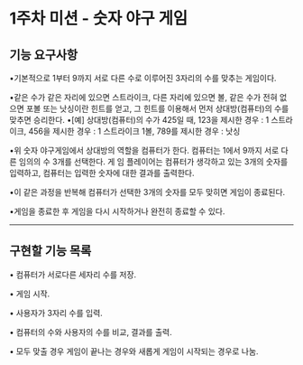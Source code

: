 # 1주차 미션 - 숫자 야구 게임 

## 기능 요구사항

•기본적으로 1부터 9까지 서로 다른 수로 이루어진 3자리의 수를 맞추는 게임이다. 

•같은 수가 같은 자리에 있으면 스트라이크, 다른 자리에 있으면 볼, 같은 수가 전혀 없으면 포볼 또는 낫싱이란 힌트를  얻고, 그 힌트를 이용해서 먼저 상대방(컴퓨터)의 수를 맞추면 승리한다.
  •[예] 상대방(컴퓨터)의 수가 425일 때, 123을 제시한 경우 : 1 스트라이크, 456을 제시한 경우 : 1 스트라이크 1볼,  789를 제시한 경우 : 낫싱 

•위 숫자 야구게임에서 상대방의 역할을 컴퓨터가 한다. 컴퓨터는 1에서 9까지 서로 다른 임의의 수 3개를 선택한다.
  게 임 플레이어는 컴퓨터가 생각하고 있는 3개의 숫자를 입력하고, 컴퓨터는 입력한 숫자에 대한 결과를 출력한다. 

•이 같은 과정을 반복해 컴퓨터가 선택한 3개의 숫자를 모두 맞히면 게임이 종료된다.

•게임을 종료한 후 게임을 다시 시작하거나 완전히 종료할 수 있다.

<hr/>

## 구현할 기능 목록

• 컴퓨터가 서로다른 세자리 수를 저장.

• 게임 시작.

• 사용자가 3자리 수를 입력.

• 컴퓨터의 수와 사용자의 수를 비교, 결과를 출력.

• 모두 맞출 경우 게임이 끝나는 경우와 새롭게 게임이 시작되는 경우로 나눔.


